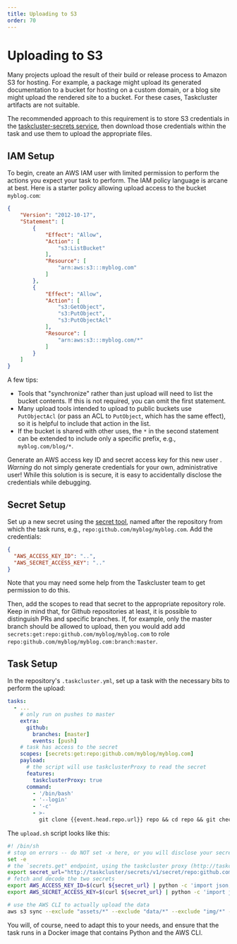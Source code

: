 ```yaml
---
title: Uploading to S3
order: 70
---
```


# Uploading to S3

Many projects upload the result of their build or release process to Amazon S3
for hosting.  For example, a package might upload its generated documentation
to a bucket for hosting on a custom domain, or a blog site might upload the
rendered site to a bucket. For these cases, Taskcluster artifacts are not
suitable.

The recommended approach to this requirement is to store S3 credentials in the
[taskcluster-secrets service](/docs/reference/core/taskcluster-secrets), then
download those credentials within the task and use them to upload the
appropriate files.

## IAM Setup

To begin, create an AWS IAM user with limited permission to perform the actions
you expect your task to perform. The IAM policy language is arcane at best. Here
is a starter policy allowing upload access to the bucket `myblog.com`:

```json
{
    "Version": "2012-10-17",
    "Statement": [
        {
            "Effect": "Allow",
            "Action": [
                "s3:ListBucket"
            ],
            "Resource": [
                "arn:aws:s3:::myblog.com"
            ]
        },
        {
            "Effect": "Allow",
            "Action": [
                "s3:GetObject",
                "s3:PutObject",
                "s3:PutObjectAcl"
            ],
            "Resource": [
                "arn:aws:s3:::myblog.com/*"
            ]
        }
    ]
}
```

A few tips:
 * Tools that "synchronize" rather than just upload will need to list the bucket
   contents. If this is not required, you can omit the first statement.
 * Many upload tools intended to upload to public buckets use
   `PutObjectAcl` (or pass an ACL to `PutObject`, which has the same effect), so
   it is helpful to include that action in the list.
 * If the bucket is shared with other uses, the `*` in the second statement can be
   extended to include only a specific prefix, e.g., `myblog.com/blog/*`.

Generate an AWS access key ID and secret access key for this new user .
*Warning* do not simply generate credentials for your own, administrative user!
While this solution is is secure, it is easy to accidentally disclose the
credentials while debugging.

## Secret Setup

Set up a new secret using the [secret
tool](https://tools.taskcluster.net/secrets), named after the repository from
which the task runs, e.g., `repo:github.com/myblog/myblog.com`. Add the
credentials:

```json
{
  "AWS_ACCESS_KEY_ID": "..",
  "AWS_SECRET_ACCESS_KEY": ".."
}
```

Note that you may need some help from the Taskcluster team to get permission to
do this.

Then, add the scopes to read that secret to the appropriate repository role.
Keep in mind that, for Github repositories at least, it is possible to
distinguish PRs and specific branches.  If, for example, only the master branch
should be allowed to upload, then you would add add
`secrets:get:repo:github.com/myblog/myblog.com` to role
`repo:github.com/myblog/myblog.com:branch:master`.

## Task Setup

In the repository's `.taskcluster.yml`, set up a task with the necessary bits
to perform the upload:

```yaml
tasks:
  - ...
    # only run on pushes to master
    extra:
      github:
        branches: [master]
        events: [push]
    # task has access to the secret
    scopes: [secrets:get:repo:github.com/myblog/myblog.com]
    payload:
	  # the script will use taskclusterProxy to read the secret
      features:
        taskclusterProxy: true
      command:
        - '/bin/bash'
        - '--login'
        - '-c'
        - >-
          git clone {{event.head.repo.url}} repo && cd repo && git checkout {{event.head.sha}} && ./upload.sh
```

The `upload.sh` script looks like this:

```sh
#! /bin/sh
# stop on errors -- do NOT set -x here, or you will disclose your secret access key!
set -e
# the `secrets.get" endpoint, using the taskcluster proxy (http://taskcluster)
export secret_url="http://taskcluster/secrets/v1/secret/repo:github.com/myblog/myblog.com"
# fetch and decode the two secrets
export AWS_ACCESS_KEY_ID=$(curl ${secret_url} | python -c 'import json, sys; a = json.load(sys.stdin); print a["secret"]["AWS_ACCESS_KEY_ID"]')
export AWS_SECRET_ACCESS_KEY=$(curl ${secret_url} | python -c 'import json, sys; a = json.load(sys.stdin); print a["secret"]["AWS_SECRET_ACCESS_KEY"]')

# use the AWS CLI to actually upload the data
aws s3 sync --exclude "assets/*" --exclude "data/*" --exclude "img/*" --delete ./site/ s3://myblog.com
```

You will, of course, need to adapt this to your needs, and ensure that the task
runs in a Docker image that contains Python and the AWS CLI.
